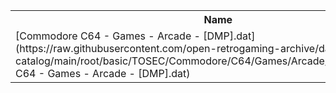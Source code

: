 <table>
<tr><th>Name</th><th>Size</th></tr>
<tr><td>[Commodore C64 - Games - Arcade - [DMP].dat](https://raw.githubusercontent.com/open-retrogaming-archive/dat-catalog/main/root/basic/TOSEC/Commodore/C64/Games/Arcade/[DMP]/Commodore C64 - Games - Arcade - [DMP].dat)</td><td>4370</td></tr>
</table>
